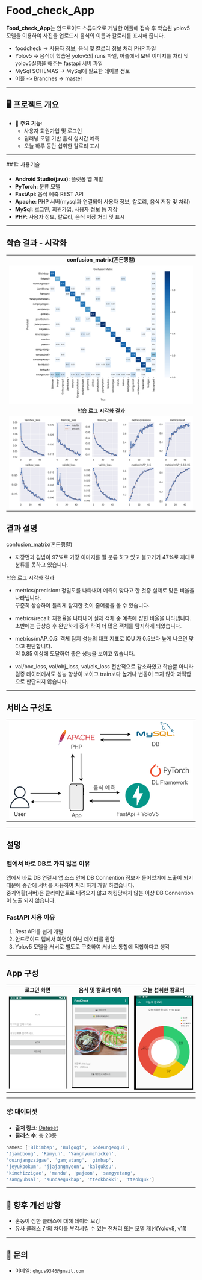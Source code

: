 # Food_check_App

**Food_check_App**는 안드로이드 스튜디오로 개발한 어플에 접속 후 학습된 yolov5 모델을 이용하여 사진을 업로드시 음식의 이름과 칼로리를 표시해 줍니다.
- foodcheck -> 사용자 정보, 음식 및 칼로리 정보 처리 PHP 파일
- Yolov5 -> 음식이 학습된 yolov5의 runs 파일, 어플에서 보낸 이미지를 처리 및 yolov5실행을 해주는 fastapi 서버 파일
- MySql SCHEMAS -> MySql에 필요한 테이블 정보
- 어플 -> Branches -> master

---

## 🖥️ 프로젝트 개요

- 🎯 **주요 기능**:
  - 사용자 회원가입 및 로그인
  - 딥러닝 모델 기반 음식 실시간 예측
  - 오늘 하루 동안 섭취한 칼로리 표시
  
---

##🏗️ 사용기술

- **Android Studio(java)**: 플랫폼 앱 개발
- **PyTorch**: 분류 모델
- **FastApi**: 음식 예측 REST API
- **Apache**: PHP 서버(mysql과 연결되어 사용자 정보, 칼로리, 음식 저장 및 처리)
- **MySql**: 로그인, 회원가입, 사용자 정보 등 저장
- **PHP**: 사용자 정보, 칼로리, 음식 저장 처리 및 표시
  
---

## 학습 결과 - 시각화

<table>
  <tr>
    <td align="center"><b>confusion_matrix(혼돈행렬)</b></td>
  </tr>
    <tr>
    <td><img src="./images/confusion_matrix.png" width="100%"></td>
  </tr>
  <tr>
        <td align="center"><b>학습 로그 시각화 결과</b></td>
  </tr>
    <tr>
    <td><img src="./images/results.png" width="100%"></td>
  </tr>
</table>

## 결과 설명
confusion_matrix(혼돈행렬)
 - 자장면과 김밥이 97%로 가장 이미지를 잘 분류 하고 있고 불고기가 47%로 제대로 분류를 못하고 있습니다.

학습 로그 시각화 결과
 - metrics/precision: 정밀도를 나타내며 예측이 맞다고 한 것중 실제로 맞은 비율을 나타냅니다.<br/>
    꾸준히 상승하여 틀리게 탐지한 것이 줄어듦을 볼 수 있습니다.

- metrics/recall: 재현율을 나타내며 실제 객체 중 예측에 잡힌 비율을 나타냅니다.<br/>
   초반에는 급상승 후 완만하게 증가 하여 더 많은 객체를 탐지하게 되었습니다.

- metrics/mAP_0.5: 객체 탐지 성능의 대표 지표로 IOU 가 0.5보다 높게 나오면 맞다고 판단합니다.<br/>
   약 0.85 이상에 도달하여 좋은 성능을 보이고 있습니다.

- val/box_loss, val/obj_loss, val/cls_loss
   전반적으로 감소하였고 학습뿐 아니라 검증 데이터에서도 성능 향상이 보이고 train보다 높거나 변동이 크지 않아 과적합으로 판단되지 않습니다.

---

## 서비스 구성도

<table>
    <tr>
    <td><img src="./images/app.png" width="100%"></td>
  </tr>
  <tr>
</table>

---

## 설명
### 앱에서 바로 DB로 가지 않은 이유

 앱에서 바로 DB 연결시 앱 소스 안에 DB Connention 정보가 들어있기에 노출이 되기때문에
 중간에 서버를 사용하여 처리 하게 개발 하였습니다.<br/>
 중계역활(서버)은 클라이언트로 내려오지 않고 해킹당하지 않는 이상 DB Connention이 노출 되지 않습니다.

### FastAPI 사용 이유

 1. Rest API를 쉽게 개발<br/>
 2. 안드로이드 앱에서 화면이 아닌 데이터를 원함<br/>
 3. Yolov5 모델을 서버로 별도로 구축하여 서비스 통합에 적합하다고 생각


---

## App 구성

<table>
  <tr>
    <td align="center"><b>로그인 화면</b></td>
    <td align="center"><b>음식 및 칼로리 예측</b></td>
        <td align="center"><b>오늘 섭취한 칼로리</b></td>
  </tr>
    <tr>
    <td><img src="./images/로그인화면.png" width="100%"></td>
    <td><img src="./images/음식 및 칼로리 예측.png" width="100%"></td>
    <td><img src="./images/오늘섭취한 칼로리.png" width="100%"></td>
  </tr>
</table>
 
---

### 📦 데이터셋

- **출처 링크**: [Dataset](https://universe.roboflow.com/yong331/sk-shielders-module-project-3_koreanfood_detecting)
- **클래스 수**: 총 20종

```python
names: ['Bibimbap', 'Bulgogi', 'Godeungeogui',
'Jjambbong', 'Ramyun', 'Yangnyumchicken',
'duinjangzzigae', 'gamjatang', 'gimbap',
'jeyukbokum', 'jjajangmyeon', 'kalguksu',
'kimchizzigae', 'mandu', 'pajeon', 'samgyetang',
'samgyubsal', 'sundaegukbap', 'tteokbokki', 'tteokguk']
```

---

## 📌 향후 개선 방향

- 혼동이 심한 클래스에 대해 데이터 보강
- 유사 클래스 간의 차이를 부각시킬 수 있는 전처리 또는 모델 개선(Yolov8, v11)

---

## 📮 문의

- 이메일: `qhgus9346@gmail.com`
